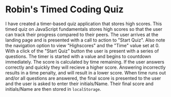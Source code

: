 # Robin's Timed Coding Quiz

I have created a timer-based quiz application that stores high scores. This timed quiz on JavaScript fundamentals stores high scores
so that the user can track their progress compared to their peers.
The user arrives at the landing page and is presented with a call to action to "Start Quiz". Also note the navigation option to view "Highscores" and the "Time" value set at 0. With a click of the "Start Quiz" button the user is present with a series of questions. The timer is started with a value and begins to countdown immediately. The score is calculated by time remaining. If the user answers correctly and quickly they will recieve a higher score. Answering incorrectly results in a time penalty, and will result in a lower score. When time runs out and/or all questions are answered, the final score is presented to the user and the user is asked to enter their initials/Name. Their final score and initials/Name are then stored in `localStorage`. 